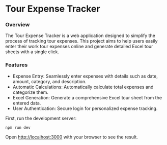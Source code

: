 


# Tour Expense Tracker

### Overview
The Tour Expense Tracker is a web application designed to simplify the process of tracking tour expenses. This project aims to help users easily enter their work tour expenses online and generate detailed Excel tour sheets with a single click.

### Features
 - Expense Entry: Seamlessly enter expenses with details such as date, amount, category, and description.
 - Automatic Calculations: Automatically calculate total expenses and categorize them.
 - Excel Generation: Generate a comprehensive Excel tour sheet from the entered data.
 - User Authentication: Secure login for personalized expense tracking.


First, run the development server:

```
npm run dev
```

Open [http://localhost:3000](http://localhost:3000) with your browser to see the result.
